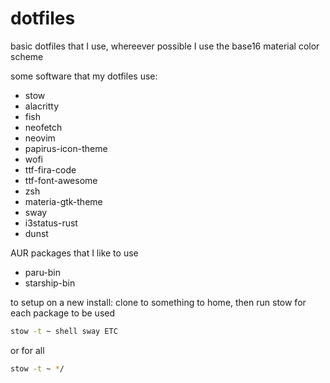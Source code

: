 # dotfiles

basic dotfiles that I use, whereever possible I use the base16 material color scheme

some software that my dotfiles use:
* stow
* alacritty
* fish
* neofetch
* neovim
* papirus-icon-theme
* wofi
* ttf-fira-code
* ttf-font-awesome
* zsh
* materia-gtk-theme
* sway
* i3status-rust
* dunst

AUR packages that I like to use
* paru-bin
* starship-bin

to setup on a new install: clone to something to home, then run stow for each package to be used
```sh
stow -t ~ shell sway ETC
```


or for all
```sh
stow -t ~ */
```
